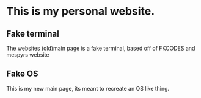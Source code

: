 
# This is my personal website.


## Fake terminal
The websites (old)main page is a fake terminal, based off of FKCODES and mespyrs website

## Fake OS
This is my new main page, its meant to recreate an OS like thing.